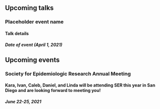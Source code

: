 ## Upcoming talks

### Placeholder event name
#### Talk details
##### Date of event (April 1, 2021)

  
## Upcoming events

### Society for Epidemiologic Research Annual Meeting
#### Kara, Ivan, Caleb, Daniel, and Linda will be attending SER this year in San Diego and are looking forward to meeting you!
##### June 22-25, 2021
